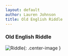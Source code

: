 ```yaml
---
layout: default
author: Lauren Johnson
title: Old English Riddle
---
```

### Old English Riddle
<!--{{page.title}} also works-->

![Riddle](../../../images/OEpoem-LJohnson.jpg){: .center-image }